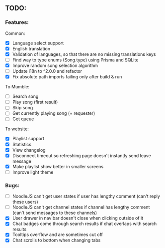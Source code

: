 ## TODO:

### Features:

Common:

- [x] Language select support
- [x] English translation
- [x] Validation of languages, so that there are no missing translations keys
- [ ] Find way to type enums (Song.type) using Prisma and SQLite
- [x] Improve random song selection algorithm
- [ ] Update i18n to ^2.0.0 and refactor
- [x] Fix absolute path imports failing only after build & run

To Mumble:

- [ ] Search song
- [ ] Play song (first result)
- [ ] Skip song
- [ ] Get currently playing song (+ requester)
- [ ] Get queue

To website:

- [x] Playlist support
- [x] Statistics
- [x] View changelog
- [x] Disconnect timeout so refreshing page doesn't instantly send leave message
- [x] Make playlist show better in smaller screens
- [ ] Improve light theme

### Bugs:

- [ ] NoodleJS can't get user states if user has lengthy comment (can't reply these users)
- [ ] NoodleJS can't get channel states if channel has lengthy comment (can't send messages to these channels)
- [x] User drawer in nav bar doesn't close when clicking outside of it
- [x] Chat badges come through search results if chat overlaps with search results
- [x] Tooltips overflow and are sometimes cut off
- [x] Chat scrolls to bottom when changing tabs
